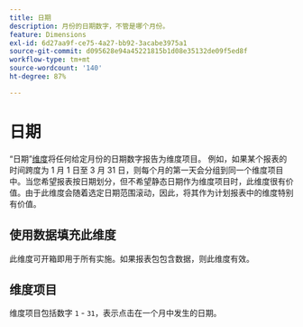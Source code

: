 ```yaml
---
title: 日期
description: 月份的日期数字，不管是哪个月份。
feature: Dimensions
exl-id: 6d27aa9f-ce75-4a27-bb92-3acabe3975a1
source-git-commit: d095628e94a45221815b1d08e35132de09f5ed8f
workflow-type: tm+mt
source-wordcount: '140'
ht-degree: 87%

---
```


# 日期

“日期”[维度](overview.md)将任何给定月份的日期数字报告为维度项目。 例如，如果某个报表的时间跨度为 1 月 1 日至 3 月 31 日，则每个月的第一天会分组到同一个维度项目中。当您希望报表按日期划分，但不希望静态日期作为维度项目时，此维度很有价值。由于此维度会随着选定日期范围滚动，因此，将其作为计划报表中的维度特别有价值。

## 使用数据填充此维度

此维度可开箱即用于所有实施。如果报表包包含数据，则此维度有效。

## 维度项目

维度项目包括数字 `1` - `31`，表示点击在一个月中发生的日期。
